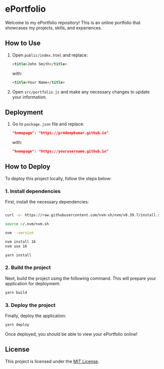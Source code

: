 
# ePortfolio

Welcome to my ePortfolio repository! This is an online portfolio that showcases my projects, skills, and experiences.

## How to Use

1. Open `public/index.html` and replace:
    ```html
    <title>John Smith</title>
    ```
    with:
    ```html
    <title>Your Name</title>
    ```

2. Open `src/portfolio.js` and make any necessary changes to update your information.

## Deployment

1. Go to `package.json` file and replace:
    ```json
    "homepage": "https://pr4deepkumar.github.io"
    ```
    with:
    ```json
    "homepage": "https://yourusername.github.io"
    ```

## How to Deploy

To deploy this project locally, follow the steps below:

### 1. Install dependencies
First, install the necessary dependencies:

```bash

curl -o- https://raw.githubusercontent.com/nvm-sh/nvm/v0.39.7/install.sh | bash

source ~/.nvm/nvm.sh

nvm --version

nvm install 16
nvm use 16

yarn install
```

### 2. Build the project
Next, build the project using the following command. This will prepare your application for deployment:

```bash
yarn build
```

### 3. Deploy the project
Finally, deploy the application:

```bash
yarn deploy
```

Once deployed, you should be able to view your ePortfolio online!

## License

This project is licensed under the [MIT License](https://choosealicense.com/licenses/mit/).
